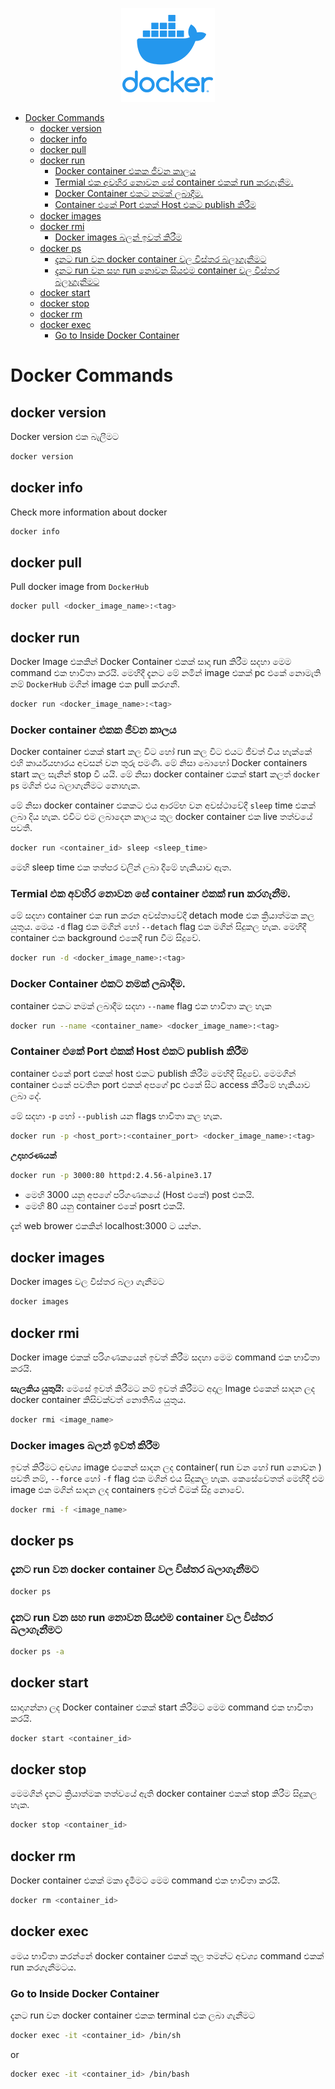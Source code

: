 <p align="center">
  <img src="../images/docker-logo-150x150.png" />
</p>

- [Docker Commands](#docker-commands)
  - [docker version](#docker-version)
  - [docker info](#docker-info)
  - [docker pull](#docker-pull)
  - [docker run](#docker-run)
    - [Docker container එකක ජීවන කාලය](#docker-container-එකක-ජීවන-කාලය)
    - [Termial එක අවහිර නොවන සේ container එකක් run කරගැනීම.](#termial-එක-අවහිර-නොවන-සේ-container-එකක්-run-කරගැනීම)
    - [Docker Container එකට නමක් ලබාදීම.](#docker-container-එකට-නමක්-ලබාදීම)
    - [Container එකේ Port එකක් Host එකට publish කිරීම](#container-එකේ-port-එකක්-host-එකට-publish-කිරීම)
  - [docker images](#docker-images)
  - [docker rmi](#docker-rmi)
    - [Docker images බලන් ඉවත් කිරීම](#docker-images-බලන්-ඉවත්-කිරීම)
  - [docker ps](#docker-ps)
    - [දැනට run වන docker container වල විස්තර බලාගැනීමට](#දැනට-run-වන-docker-container-වල-විස්තර-බලාගැනීමට)
    - [දැනට run වන සහ run නොවන සියළුම container වල විස්තර බලාගැනීමට](#දැනට-run-වන-සහ-run-නොවන-සියළුම-container-වල-විස්තර-බලාගැනීමට)
  - [docker start](#docker-start)
  - [docker stop](#docker-stop)
  - [docker rm](#docker-rm)
  - [docker exec](#docker-exec)
    - [Go to Inside Docker Container](#go-to-inside-docker-container)

# Docker Commands

## docker version
Docker version එක බැලීමට 
```bash
docker version
```

## docker info
Check more information about docker
```bash
docker info
```

## docker pull
Pull docker image from `DockerHub`
```bash
docker pull <docker_image_name>:<tag>
```

## docker run

Docker Image එකකින් Docker Container එකක් සාදා run කිරීම සදහා මෙම command එක භාවිතා කරයි.
මෙහිදී දැනට මේ නමින් image එකක් pc එකේ නොමැති නම් `DockerHub` මගින් image එක pull කරගනී.
```bash
docker run <docker_image_name>:<tag>
```

### Docker container එකක ජීවන කාලය
Docker container එකක් start කල විට හෝ run කල විට එයට ජීවත් විය හැක්කේ එහි කාර්යයභාරය අවසන් වන තුරු පමණි.  මේ නිසා බොහෝ Docker containers start කල සැනින් stop වී යයි. මේ නිසා docker container එකක් start කලත් `docker ps` මගින් එය බලාගැනීමට නොහැක. 

මේ නිසා docker container එකකට එය ආරම්භ වන අවස්ථාවේදී `sleep` time එකක් ලබා දිය හැක.  එවිට එම ලබාදෙන කාලය තුල docker container එක live තත්වයේ පවතී.

```bash
docker run <container_id> sleep <sleep_time>
```
මෙහි sleep time එක තත්පර වලින් ලබා දීමේ හැකියාව ඇත.


### Termial එක අවහිර නොවන සේ container එකක් run කරගැනීම.

මේ සදහා container එක run කරන අවස්තාවේදී detach mode එක ක්‍රියාත්මක කල යුතුය. මෙය `-d` flag එක මගින් හෝ `--detach` flag එක මගින් සිදුකල හැක. මෙහිදී container එක background එකෙදී run වීම සිදුවේ.

```bash
docker run -d <docker_image_name>:<tag>
```

### Docker Container එකට නමක් ලබාදීම.

container එකට නමක් ලබාදීම සදහා `--name` flag එක භාවිතා කල හැක

```bash
docker run --name <container_name> <docker_image_name>:<tag>
```

### Container එකේ Port එකක් Host එකට publish කිරීම

container එකේ port එකක් host එකට publish කිරීම මෙහිදී සිදුවේ. මෙමගින් container එකේ පවතින port එකක් අපගේ pc එකේ සිට access කිරීමේ හැකියාව ලබා දේ.

මේ සදහා `-p` හෝ `--publish` යන flags භාවිතා කල හැක.

```bash
docker run -p <host_port>:<container_port> <docker_image_name>:<tag>
```

**උදාහරණයක්**
```bash
docker run -p 3000:80 httpd:2.4.56-alpine3.17
```
- මෙහි 3000 යනු අපගේ පරිගණකයේ (Host එකේ) post එකයි.
- මෙහි 80 යනු container එකේ posrt එකයි.

දැන් web brower එකකින් localhost:3000 ‍ට යන්න.

## docker images
Docker images වල විස්තර බලා ගැනීමට
```bash
docker images
```
## docker rmi
Docker image එකක් පරිගණකයෙන් ඉවත් කිරීම සදහා මෙම command එක භාවිතා කරයි.

**සැලකිය යුතුයි:** මෙසේ ඉවත් කිරීමට නම් ඉවත් කිරීමට අදාල Image එකෙන් සාදන ලද docker container කිසිවක්වත් නොතිබිය යුතුය.
```bash
docker rmi <image_name>
```

### Docker images බලන් ඉවත් කිරීම
ඉවත් කිරීමට අවශ්‍ය image එකෙන් සාදන ලද container( run වන හෝ run නොවන ) පවතී නම්, `--force` හෝ `-f` flag එක මගින් එය සිදුකල හැක. කෙසේවෙතත් මෙහිදී එම image එක මගින් සාදන ලද containers ඉවත් වීමක් සිදු නොවේ.
```bash
docker rmi -f <image_name>
```

## docker ps

### දැනට run වන docker container වල විස්තර බලාගැනීමට
```bash
docker ps
```

### දැනට run වන සහ run නොවන සියළුම container වල විස්තර බලාගැනීමට
```bash
docker ps -a
```

## docker start
සාදාගන්නා ලද Docker container එකක් start කිරීමට මෙම command එක භාවිතා කරයි. 
```bash
docker start <container_id>
```
## docker stop
මෙමගින් දැනට ක්‍රියාත්මක තත්වයේ ඇති docker container එකක් stop කිරීම සිදුකල හැක.
```bash
docker stop <container_id>
```

## docker rm
Docker container එකක් මකා දැමීමට මෙම command එක භාවිතා කරයි.
```bash
docker rm <container_id>
```

## docker exec
මෙය භාවිතා කරන්නේ docker container එකක් තුල තමන්ට අවශ්‍ය command එකක් run කරගැනීමටය.

### Go to Inside Docker Container
දැනට run වන docker container එකක terminal එක ලබා ගැනීමට
```bash
docker exec -it <container_id> /bin/sh
```
or

```bash
docker exec -it <container_id> /bin/bash
```

